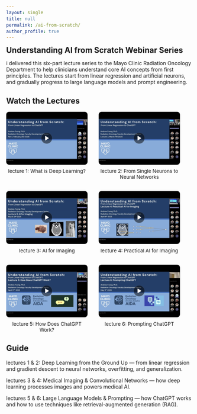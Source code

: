 ```yaml
---
layout: single
title: null
permalink: /ai-from-scratch/
author_profile: true
---
```


<style>
  .page__title {
    display: none;
  }
</style>

<div style="display:flex; align-items:flex-start; gap:1.2em; margin-bottom:0.5em;">
    <h2 style="margin:0;">
      Understanding AI from Scratch Webinar Series
    </h2>
</div>

<p>
<span class="small-caps">i delivered</span>
this six-part lecture series to the Mayo Clinic Radiation Oncology Department to help clinicians understand core AI concepts from first principles. The lectures start from linear regression and artificial neurons, and gradually progress to large language models and prompt engineering. 
</p>

<h2>Watch the Lectures</h2>

<div style="margin-top: 0.5em; display: flex; flex-wrap: wrap; gap: 30px; justify-content: flex-start;">

  <div style="text-align: center; width: 220px;">
    <a href="https://mssvideoupload.mayo.edu/playlist/dedicated/1_uq8gpkab/1_rhvbtb46" target="_blank">
      <img src="/assets/lectures/lecture1-thumb.jpg" alt="Lecture 1 thumbnail" style="width: 100%; border-radius: 8px;">
    </a>
    <div style="margin-top: 0.5em; font-size: 0.95em;"><span class="small-caps">lecture 1</span>: What is Deep Learning?</div>
  </div>

  <div style="text-align: center; width: 220px;">
    <a href="https://mssvideoupload.mayo.edu/playlist/dedicated/1_uq8gpkab/1_xbkcrbjs" target="_blank">
      <img src="/assets/lectures/lecture2-thumb.jpg" alt="Lecture 2 thumbnail" style="width: 100%; border-radius: 8px;">
    </a>
    <div style="margin-top: 0.5em; font-size: 0.95em;"><span class="small-caps">lecture 2</span>: From Single Neurons to Neural Networks</div>
  </div>

  <div style="text-align: center; width: 220px;">
    <a href="https://mssvideoupload.mayo.edu/playlist/dedicated/1_uq8gpkab/1_2q24t2cy" target="_blank">
      <img src="/assets/lectures/lecture3-thumb.jpg" alt="Lecture 3 thumbnail" style="width: 100%; border-radius: 8px;">
    </a>
    <div style="margin-top: 0.5em; font-size: 0.95em;"><span class="small-caps">lecture 3</span>: AI for Imaging</div>
  </div>

  <div style="text-align: center; width: 220px;">
    <a href="https://mssvideoupload.mayo.edu/playlist/dedicated/1_uq8gpkab/1_4m5awnik" target="_blank">
      <img src="/assets/lectures/lecture4-thumb.jpg" alt="Lecture 4 thumbnail" style="width: 100%; border-radius: 8px;">
    </a>
    <div style="margin-top: 0.5em; font-size: 0.95em;"><span class="small-caps">lecture 4</span>: Practical AI for Imaging</div>
  </div>

  <div style="text-align: center; width: 220px;">
    <a href="https://mssvideoupload.mayo.edu/playlist/dedicated/1_uq8gpkab/1_h9wwrlo9" target="_blank">
      <img src="/assets/lectures/lecture5-thumb.jpg" alt="Lecture 5 thumbnail" style="width: 100%; border-radius: 8px;">
    </a>
    <div style="margin-top: 0.5em; font-size: 0.95em;"><span class="small-caps">lecture 5</span>: How Does ChatGPT Work?</div>
  </div>

  <div style="text-align: center; width: 220px;">
    <a href="https://mssvideoupload.mayo.edu/playlist/dedicated/1_uq8gpkab/1_euus6hqk" target="_blank">
      <img src="/assets/lectures/lecture6-thumb.jpg" alt="Lecture 6 thumbnail" style="width: 100%; border-radius: 8px;">
    </a>
    <div style="margin-top: 0.5em; font-size: 0.95em;"><span class="small-caps">lecture 6</span>: Prompting ChatGPT</div>
  </div>

</div>

<h2>Guide</h2>

<p><span class="small-caps">lectures 1 & 2:</span> Deep Learning from the Ground Up — from linear regression and gradient descent to neural networks, overfitting, and generalization.</p>

<p><span class="small-caps">lectures 3 & 4:</span> Medical Imaging & Convolutional Networks — how deep learning processes images and powers medical AI.</p>

<p><span class="small-caps">lectures 5 & 6:</span> Large Language Models & Prompting — how ChatGPT works and how to use techniques like retrieval-augmented generation (RAG).</p>


<!-- <h2>Guide</h2>
<ul>
  <li><strong>Lectures 1 & 2:</strong> Deep Learning from the Ground Up — from linear regression and gradient descent to neural networks, overfitting, and generalization.</li>
  <li><strong>Lectures 3 & 4:</strong> Medical Imaging & Convolutional Networks — how deep learning processes images and powers medical AI.</li>
  <li><strong>Lectures 5 & 6:</strong> Large Language Models & Prompting — how ChatGPT works and how to use techniques like retrieval-augmented generation (RAG).</li>
</ul> -->

